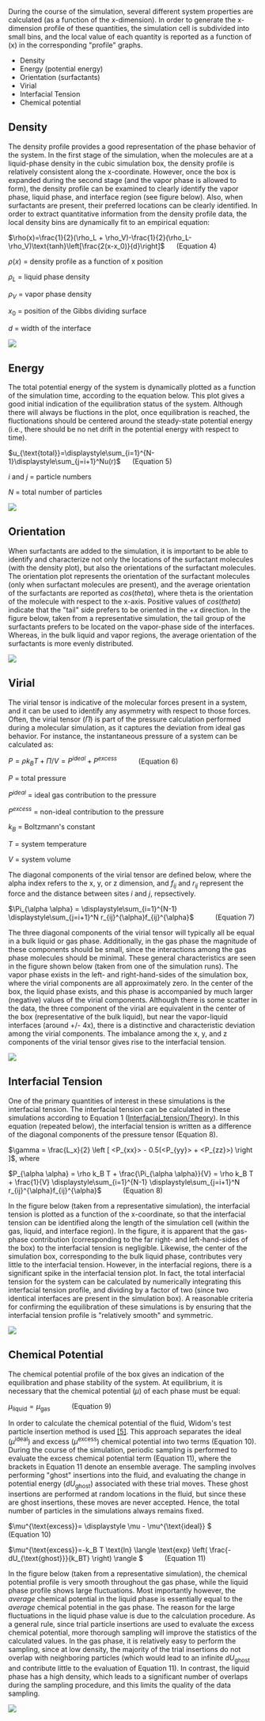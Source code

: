 
During the course of the simulation, several different system properties are calculated (as a function of the x-dimension).  In order to generate the x-dimension profile of these quantities, the simulation cell is subdivided into small bins, and the local value of each quantity is reported as a function of (x) in the corresponding "profile" graphs.

* Density
* Energy (potential energy)
* Orientation (surfactants)
* Virial
* Interfacial Tension
* Chemical potential
  
## Density 

The density profile provides a good representation of the phase behavior of the system.  In the first stage of the simulation, when the molecules are at a liquid-phase density in the cubic simulation box, the density profile is relatively consistent along the x-coordinate.  However, once the box is expanded during the second stage (and the vapor phase is allowed to form), the density profile can be examined to clearly identify the vapor phase, liquid phase, and interface region (see figure below).  Also, when surfactants are present, their preferred locations can be clearly identified.  In order to extract quantitative information from the density profile data, the local density bins are dynamically fit to an empirical equation:


$\rho(x)=\frac{1}{2}(\rho_L + \rho_V)-\frac{1}{2}(\rho_L-\rho_V)\text{tanh}\left[\frac{2(x-x_0)}{d}\right]$ &nbsp;&nbsp;&nbsp;&nbsp; (Equation 4)


$\rho(x)$ = density profile as a function of x position

$\rho_L$ = liquid phase density

$\rho_V$ = vapor phase density

$x_0$ = position of the Gibbs dividing surface

$d$ = width of the interface




![](<./VL interface.gif>)





## Energy 
The total potential energy of the system is dynamically plotted as a function of the simulation time, according to the equation below.  This plot gives a good initial indication of the equilibration status of the system.  Although there will always be fluctions in the plot, once equilibration is reached, the fluctionations should be centered around the steady-state potential energy (i.e., there should be no net drift in the potential energy with respect to time). 

$u_{\text{total}}=\displaystyle\sum_{i=1}^{N-1}\displaystyle\sum_{j=i+1}^Nu(r)$ &nbsp;&nbsp;&nbsp;&nbsp; (Equation 5)

$i$ and $j$ = particle numbers

$N$ = total number of particles



![](<./PE interface.gif>)





## Orientation 
When surfactants are added to the simulation, it is important to be able to identify and characterize not only the locations of the surfactant molecules (with the density plot), but also the orientations of the surfactant molecules.  The orientation plot represents the orientation of the surfactant molecules (only when surfactant molecules are present), and the average orientation of the surfactants are reported as $cos(theta)$, where theta is the orientation of the molecule with respect to the x-axis.  Positive values of $cos(theta)$ indicate that the "tail" side prefers to be oriented in the +$x$ direction.  In the figure below, taken from a representative simulation, the tail group of the surfactants prefers to be located on the vapor-phase side of the interfaces.  Whereas, in the bulk liquid and vapor regions, the average orientation of the surfactants is more evenly distributed.




![](<./Orientation.gif>)





## Virial 
The virial tensor is indicative of the molecular forces present in a system, and it can be used to identify any asymmetry with respect to those forces.  Often, the virial tensor ($\Pi$) is part of the pressure calculation performed during a molecular simulation, as it captures the deviation from ideal gas behavior.  For instance, the instantaneous pressure of a system can be calculated as:




$\displaystyle  P=\rho k_B T + \Pi/V = P^{ideal}+P^{excess}$ &nbsp; &nbsp; &nbsp; &nbsp; &nbsp; (Equation 6)




$P$ = total pressure

$P^{ideal}$ = ideal gas contribution to the pressure

$P^{excess}$ = non-ideal contribution to the pressure

$k_B$ = Boltzmann's constant

$T$ = system temperature

$V$ = system volume



The diagonal components of the virial tensor are defined below, where the alpha index refers to the x, y, or z dimension, and $f_{ij}$ and $r_{ij}$ represent the force and the distance between sites $i$ and $j$, repsectively.  

$\Pi_{\alpha \alpha} = \displaystyle\sum_{i=1}^{N-1} \displaystyle\sum_{j=i+1}^N r_{ij}^{\alpha}f_{ij}^{\alpha}$ &nbsp; &nbsp; &nbsp; &nbsp; &nbsp; (Equation 7)

The three diagonal components of the virial tensor will typically all be equal in a bulk liquid or gas phase.  Additionally, in the gas phase the magnitude of these components should be small, since the interactions among the gas phase molecules should be minimal.  These general characteristics are seen in the figure shown below (taken from one of the simulation runs).  The vapor phase exists in the left- and right-hand-sides of the simulation box, where the virial components are all approximately zero.  In the center of the box, the liquid phase exists, and this phase is accompanied by much larger (negative) values of the virial components.  Although there is some scatter in the data, the three component of the virial are equivalent in the center of the box (representative of the bulk liquid), but near the vapor-liquid interfaces (around +/- 4x), there is a distinctive and characteristic deviation among the virial components.  The imbalance among the x, y, and z components of the virial tensor gives rise to the interfacial tension. 




![](./Virial.gif)





## Interfacial Tension 
One of the primary quantities of interest in these simulations is the interfacial tension.  The interfacial tension can be calculated in these simulations according to Equation 1 ([Interfacial_tension/Theory](Interfacial_tension/Theory)).  In this equation (repeated below), the interfacial tension is written as a difference of the diagonal components of the pressure tensor (Equation 8).

$\gamma = \frac{L_x}{2} \left [ <P_{xx}> - 0.5(<P_{yy}> + <P_{zz}>) \right ]$, where

$P_{\alpha \alpha} = \rho k_B T + \frac{\Pi_{\alpha \alpha}}{V} = \rho k_B T + \frac{1}{V} \displaystyle\sum_{i=1}^{N-1} \displaystyle\sum_{j=i+1}^N r_{ij}^{\alpha}f_{ij}^{\alpha}$ &nbsp; &nbsp; &nbsp; &nbsp; &nbsp; (Equation 8)

In the figure below (taken from a representative simulation), the interfacial tension is plotted as a function of the x-coordinate, so that the interfacial tension can be identified along the length of the simulation cell (within the gas, liquid, and interface region).  In the figure, it is apparent that the gas-phase contribution (corresponding to the far right- and left-hand-sides of the box) to the interfacial tension is negligible.  Likewise, the center of the simulation box, corresponding to the bulk liquid phase, contributes very little to the interfacial tension.  However, in the interfacial regions, there is a significant spike in the interfacial tension plot.  In fact, the total interfacial tension for the system can be calculated by numerically integrating this interfacial tension profile, and dividing by a factor of two (since two identical interfaces are present in the simulation box).  A reasonable criteria for confirming the equilibration of these simulations is by ensuring that the interfacial tension profile is "relatively smooth" and symmetric.




![](<./ST profile.gif>)





## Chemical Potential 
The chemical potential profile of the box gives an indication of the equilibration and phase stability of the system.  At equilibrium, it is necessary that the chemical potential ($\mu$) of each phase must be equal:




$\mu_{\text{liquid}} = \displaystyle \mu_{\text{gas}}$ &nbsp; &nbsp; &nbsp; &nbsp; &nbsp; (Equation 9)




In order to calculate the chemical potential of the fluid, Widom's test particle insertion method is used [[5]](Interfacial_tension/References#ref_widom).  This approach separates the ideal ($\mu^{\text{ideal}}$) and excess ($\mu^{\text{excess}}$) chemical potential into two terms (Equation 10).  During the course of the simulation, periodic sampling is performed to evaluate the excess chemical potential term (Equation 11), where the brackets in Equation 11 denote an ensemble average.  The sampling involves performing "ghost" insertions into the fluid, and evaluating the change in potential energy ($dU_{\text{ghost}}$) associated with these trial moves.  These ghost insertions are performed at random locations in the fluid, but since these are ghost insertions, these moves are never accepted.  Hence, the total number of particles in the simulations always remains fixed.  




$\mu^{\text{excess}}= \displaystyle \mu - \mu^{\text{ideal}} $ &nbsp; &nbsp; &nbsp; &nbsp; &nbsp; (Equation 10)




$\mu^{\text{excess}}=-k_B T \text{ln} \langle \text{exp} \left( \frac{-dU_{\text{ghost}}}{k_BT} \right) \rangle $ &nbsp; &nbsp; &nbsp; &nbsp; &nbsp; (Equation 11)




In the figure below (taken from a representative simulation), the chemical potential profile is very smooth throughout the gas phase, while the liquid phase profile shows large fluctuations.  Most importantly however, the *average* chemical potential in the liquid phase is essentially equal to the *average* chemical potential in the gas phase.  The reason for the large fluctuations in the liquid phase value is due to the calculation procedure.  As a general rule, since trial particle insertions are used to evaluate the excess chemical potential, more thorough sampling will improve the statistics of the calculated values.  In the gas phase, it is relatively easy to perform the sampling, since at low density, the majority of the trial insertions do not overlap with neighboring particles (which would lead to an infinite $dU_{\text{ghost}}$ and contribute little to the evaluation of Equation 11).  In contrast, the liquid phase has a high density, which leads to a significant number of overlaps during the sampling procedure, and this limits the quality of the data sampling.




![](<./Chemical potential.gif>)




